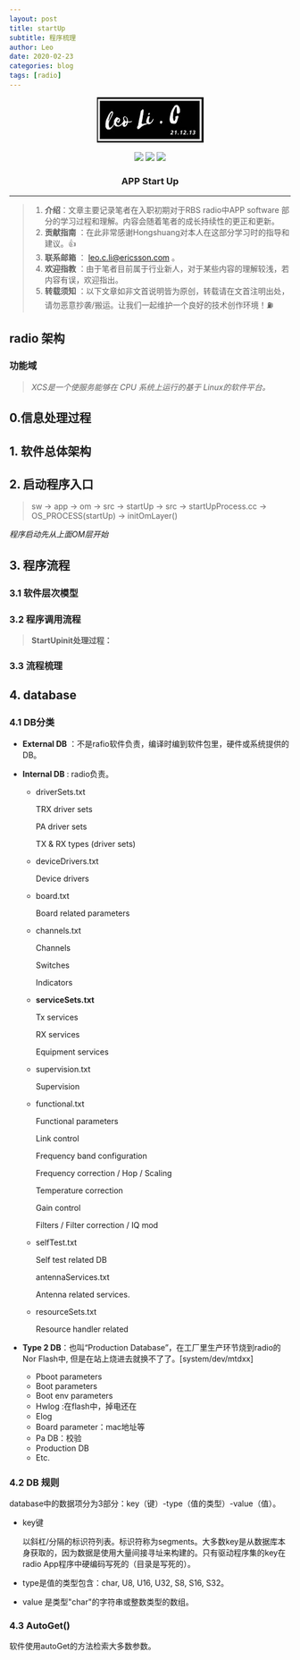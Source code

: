 ```yaml
---
layout: post
title: startUp
subtitle: 程序梳理
author: Leo
date: 2020-02-23
categories: blog
tags: [radio]
---
```


<p align="center">

<a href="https://github.com/Leo-2019" target="_blank">
	<img src="https://github.com/Leo-2019/Picture/blob/main/pictures/logo/square_mid.jpg?raw=true" width=""/>
</a>

</p>

<p align="center">
  <a href="https://github.com/Leo-2019"><img src="https://img.shields.io/badge/Author-Leo-blue.svg"></a>
  <a href="https://www.ericsson.com"><img src="https://img.shields.io/badge/company-Ericssion-brightgreen.svg"></a>
  <a href="https://internal.ericsson.com/org/31580708?unit=31580708"><img src="https://img.shields.io/badge/Unit-RPCN_SWD_APP4-red.svg"></a>
</p>

<h3 align="center">APP Start Up</h3>

---

> 1. **介绍**：文章主要记录笔者在入职初期对于RBS radio中APP software 部分的学习过程和理解。内容会随着笔者的成长持续性的更正和更新。
> 2. **贡献指南** ：在此非常感谢Hongshuang对本人在这部分学习时的指导和建议。👍
> 3. **联系邮箱** ： leo.c.li@ericsson.com 。
> 4. **欢迎指教** ：由于笔者目前属于行业新人，对于某些内容的理解较浅，若内容有误，欢迎指出。
> 5. **转载须知** ：以下文章如非文首说明皆为原创，转载请在文首注明出处，请勿恶意抄袭/搬运。让我们一起维护一个良好的技术创作环境！⛽️


## radio 架构

### 功能域



> *XCS是一个使服务能够在 CPU 系统上运行的基于 Linux的软件平台。*


## 0.信息处理过程



## 1. 软件总体架构



## 2. 启动程序入口

> sw -> app -> om -> src -> startUp -> src -> startUpProcess.cc -> OS_PROCESS(startUp) -> initOmLayer()

 *程序启动先从上面OM层开始*

## 3. 程序流程

### 3.1 软件层次模型



### 3.2 程序调用流程



> **StartUpinit处理过程：**



### 3.3 流程梳理



## 4. database

### 4.1 DB分类



* **External DB** ：不是rafio软件负责，编译时编到软件包里，硬件或系统提供的DB。
* **Internal DB** : radio负责。
  
  * driverSets.txt

    TRX driver sets

    PA driver sets

    TX  & RX types (driver sets)

  * deviceDrivers.txt

    Device drivers  

  * board.txt
  
    Board related parameters

  * channels.txt
  
    Channels

    Switches

    Indicators

  * **serviceSets.txt**
  
    Tx services

    RX services

    Equipment services

  * supervision.txt
  
    Supervision

  * functional.txt
  
    Functional parameters

    Link control

    Frequency band configuration

    Frequency correction / Hop / Scaling

    Temperature correction

    Gain control

    Filters / Filter correction / IQ mod

  * selfTest.txt
  
    Self test related DB

    antennaServices.txt

    Antenna related services.

  * resourceSets.txt
  
    Resource handler related

* **Type 2 DB**：也叫“Production Database”，在工厂里生产环节烧到radio的Nor Flash中, 但是在站上烧进去就换不了了。[system/dev/mtdxx]
  * Pboot parameters
  * Boot parameters
  * Boot env parameters
  * Hwlog :在flash中，掉电还在
  * Elog
  * Board parameter：mac地址等
  * Pa DB：校验
  * Production DB
  * Etc.
  


### 4.2 DB 规则

database中的数据项分为3部分：key（键）-type（值的类型）-value（值）。

* key键
  
  以斜杠/分隔的标识符列表。标识符称为segments。大多数key是从数据库本身获取的，因为数据是使用大量间接寻址来构建的。只有驱动程序集的key在radio App程序中硬编码写死的（目录是写死的）。

* type是值的类型包含：char, U8, U16, U32, S8, S16, S32。
  
* value 是类型"char"的字符串或整数类型的数组。


### 4.3 AutoGet()

软件使用autoGet的方法检索大多数参数。


